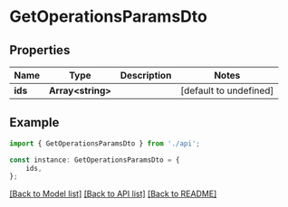 # GetOperationsParamsDto


## Properties

Name | Type | Description | Notes
------------ | ------------- | ------------- | -------------
**ids** | **Array&lt;string&gt;** |  | [default to undefined]

## Example

```typescript
import { GetOperationsParamsDto } from './api';

const instance: GetOperationsParamsDto = {
    ids,
};
```

[[Back to Model list]](../README.md#documentation-for-models) [[Back to API list]](../README.md#documentation-for-api-endpoints) [[Back to README]](../README.md)
